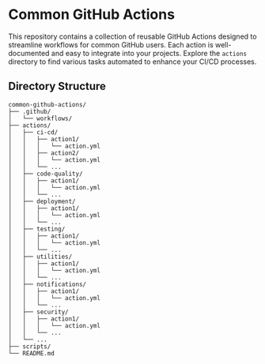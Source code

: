 # Common GitHub Actions

This repository contains a collection of reusable GitHub Actions designed to streamline workflows for common GitHub users. Each action is well-documented and easy to integrate into your projects. Explore the `actions` directory to find various tasks automated to enhance your CI/CD processes.

## Directory Structure

```plaintext
common-github-actions/
├── .github/
│   └── workflows/
├── actions/
│   ├── ci-cd/
│   │   ├── action1/
│   │   │   └── action.yml
│   │   ├── action2/
│   │   │   └── action.yml
│   │   └── ...
│   ├── code-quality/
│   │   ├── action1/
│   │   │   └── action.yml
│   │   └── ...
│   ├── deployment/
│   │   ├── action1/
│   │   │   └── action.yml
│   │   └── ...
│   ├── testing/
│   │   ├── action1/
│   │   │   └── action.yml
│   │   └── ...
│   ├── utilities/
│   │   ├── action1/
│   │   │   └── action.yml
│   │   └── ...
│   ├── notifications/
│   │   ├── action1/
│   │   │   └── action.yml
│   │   └── ...
│   ├── security/
│   │   ├── action1/
│   │   │   └── action.yml
│   │   └── ...
│   └── ...
├── scripts/
└── README.md
